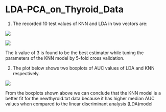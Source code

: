 # LDA-PCA_on_Thyroid_Data

1) The recorded 10 test values of KNN and LDA in two vectors are:  

![](Aspose.Words.10897a61-cebf-49ed-aa94-8c37c135bb74.008.png)

![](Aspose.Words.10897a61-cebf-49ed-aa94-8c37c135bb74.009.png)

The k value of 3 is found to be the best estimator while tuning the parameters of the KNN model by 5-fold cross validation.  

2) The plot below shows two boxplots of AUC values of LDA and KNN respectively.  

![](Aspose.Words.10897a61-cebf-49ed-aa94-8c37c135bb74.010.png)

From the boxplots shown above we can conclude that the KNN model is a better fit for the newthyroid.txt data because it has higher median AUC values when compared to the linear discriminant analysis (LDA)model 
